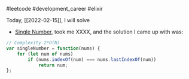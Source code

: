 #leetcode #development_career #elixir

Today, [[2022-02-15]], I will solve
- [Single Number](https://leetcode.com/problems/single-number/), took me XXXX, and the solution I came up with was:
```javascript
// Complexity 2*O(N)
var singleNumber = function(nums) {
    for (let num of nums)
        if (nums.indexOf(num) === nums.lastIndexOf(num))
            return num;
};
```